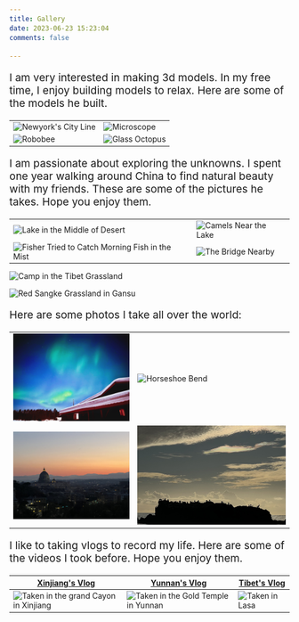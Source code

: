 ```yaml
---
title: Gallery
date: 2023-06-23 15:23:04
comments: false

---
```

<p style="font-size: 19px;">I am very interested in making 3d models. In my free time, I enjoy building models to relax. Here are some of the models he built.</p>

|  |  |
|-------|-------|
| ![Newyork's City Line](https://sumingqiu.files.wordpress.com/2021/11/894458669544695089-1.jpg?w=1024) | ![Microscope](https://sumingqiu.files.wordpress.com/2021/11/e982b1e88b8fe993ade5819ae79a84e58589e5ada6e6b58be9878fe8a1a8e99da2e79a84e794b5e88491e59088e68890e59bbe-1.png?w=1024) |
| ![Robobee](https://sumingqiu.files.wordpress.com/2021/11/robobee-3.jpg) | ![Glass Octopus](https://sumingqiu.files.wordpress.com/2021/11/octopuc2-1.png) |


<p style="font-size: 19px;">I am passionate about exploring the unknowns. I spent one year walking around China to find natural beauty with my friends. These are some of the pictures he takes. Hope you enjoy them.</p>

|  |  |
|-------|-------|
| ![Lake in the Middle of Desert](	https://sumingqiu.files.wordpress.com/2021/11/e5bda9e889b2e6b996e6b38a1.png?w=1024) | ![Camels Near the Lake](https://sumingqiu.files.wordpress.com/2021/11/e9aa86e9a9bc.png?w=1024) |
|![Fisher Tried to Catch Morning Fish in the Mist](https://sumingqiu.files.wordpress.com/2021/11/e983b4e5b79e.jpg?w=1024)|![The Bridge Nearby](https://sumingqiu.files.wordpress.com/2021/11/e983b4e5b79e2.jpg?w=801)|


![Camp in the Tibet Grassland](https://sumingqiu.files.wordpress.com/2021/11/sry_8325-hdr-denoiseai-denoise.jpg?w=1024)

![Red Sangke Grassland in Gansu](https://sumingqiu.files.wordpress.com/2021/11/e6a191e7a791-1.jpg?w=1024)


<p style="font-size: 19px;">Here are some photos I take all over the world:</p>


|  |  |
|-------|-------|
| ![Alaska's Aurora](https://github.com/SUMINGQIU/blogweb/blob/master/source/images/aurora.jpg?raw=true&w=1024) | ![Horseshoe Bend](https://github.com/SUMINGQIU/blogweb/blob/master/source/images/horseshow.jpg?raw=true&w=1024) |
| ![Rome's Dawn](https://github.com/SUMINGQIU/blogweb/blob/master/source/images/rome.jpg?raw=true) | ![Mexio Beach](https://github.com/SUMINGQIU/blogweb/blob/master/source/images/Hawayi.jpg?raw=true) |



<p style="font-size: 19px;">I like to taking vlogs to record my life. Here are some of the videos I took before. Hope you enjoy them.</p>

|<center>[Xinjiang's Vlog](https://www.bilibili.com/video/BV1Rb4y1U7j9?spm_id_from=333.999.0.0) </center>| <center>[Yunnan's Vlog](https://www.bilibili.com/video/BV1pv411s7w9?spm_id_from=333.999.0.0) </center>|<center>[Tibet's Vlog](https://www.bilibili.com/video/BV1xK4y1P7PH?spm_id_from=333.999.0.0) </center>|
|-------|-------|-------|
| ![Taken in the grand Cayon in Xinjiang](https://sumingqiu.files.wordpress.com/2021/11/e696b0e79686-1.jpg?w=768) | ![Taken in the Gold Temple in Yunnan](https://sumingqiu.files.wordpress.com/2021/11/dji_0354.jpg?w=768) | ![Taken in Lasa](https://sumingqiu.files.wordpress.com/2021/11/dji_0330.jpg?w=768) |